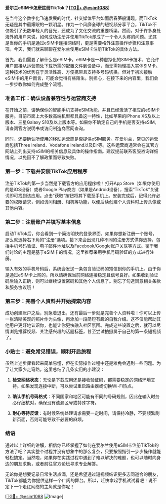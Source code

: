**爱尔兰eSIM卡怎麽註冊TikTok？[[TG💪+ @esim1088](https://t.me/s/esim1088)]**

在当今这个数字化飞速发展的时代，社交媒体平台如雨后春笋般涌现，而TikTok无疑是其中最耀眼的一颗明星。作为一个风靡全球的短视频分享平台，TikTok不仅吸引了无数年轻人的目光，还成为了文化交流的重要桥梁。然而，对于许多身处海外的用户来说，如何成功注册并使用TikTok却成了一个令人头疼的问题。尤其是当你的手机是通过eSIM卡连接网络时，更是需要格外注意操作步骤和注意事项。今天，我们就来聊聊在爱尔兰使用eSIM卡注册TikTok的具体方法。

首先，我们需要了解什么是eSIM卡。eSIM卡是一种虚拟化的SIM卡技术，它允许用户直接从运营商处下载所需的配置文件到设备中，而无需物理插入实体SIM卡。这种技术的优势在于灵活性高、方便携带且支持多号码切换。但对于初次接触eSIM卡的用户而言，可能会觉得有些陌生。别担心，在接下来的内容里，我们会一步步教你如何完成整个流程。

### 准备工作：确认设备兼容性与运营商支持

在开始之前，请确保你的智能手机支持eSIM功能，并且已经激活了相应的eSIM卡服务。目前市面上大多数高端机型都具备这一特性，比如苹果的iPhone XS及以上版本、三星Galaxy S10及以上版本等。如果你不确定自己的手机是否支持eSIM，请查阅官方说明书或访问制造商官网查询。

同时，还要确认所使用的移动运营商是否提供eSIM服务。在爱尔兰，常见的运营商包括Three Ireland、Vodafone Ireland以及Eir等。这些运营商通常会在其官方网站上列出支持eSIM的相关信息及具体的操作指南。建议提前联系客服咨询详细情况，以免因不了解政策而导致失败。

### 第一步：下载并安装TikTok应用程序

注册TikTok的第一步当然是下载官方的应用程序啦！打开App Store（如果你使用的是iOS设备）或者Google Play商店（如果是Android设备），搜索“TikTok”关键词即可找到该应用。点击“获取”按钮将其下载至手机上。安装完成后，记得允许必要的权限请求，例如访问相册、相机等功能，以便后续创建个人资料时上传头像或其他内容。

### 第二步：注册账户并填写基本信息

启动TikTok后，你会看到一个简洁明快的登录界面。如果你想新注册一个账号，那么就选择右下角的“注册”选项。接下来会出现几种不同的注册方式供你选择，包括手机号码验证、电子邮件地址以及Facebook/Google账户关联等方式。鉴于我们讨论的主题是基于eSIM卡的情况，这里推荐采用手机号码验证的方式进行注册。

输入有效的手机号码后，系统会发送一条包含验证码的短信到你的手机上。由于你是通过eSIM卡上网的，所以请确保当前网络连接稳定且信号良好。如果收到验证码后输入正确，则可以继续设置密码和其他个人信息了。别忘了勾选同意相关条款和服务协议哦！

### 第三步：完善个人资料并开始探索内容

成功创建账户之后，别急着退出，还有最后一步就是完善个人资料啦！你可以上传一张清晰美观的照片作为头像，再添加一段简短有趣的自我介绍。这不仅能帮助其他用户更好地认识你，也能让你更快融入社区氛围。完成这些设置之后，就可以尽情浏览推荐视频、关注感兴趣的话题标签，甚至尝试拍摄属于自己的第一条短视频了。

### 小贴士：避免常见错误，顺利开启旅程

虽然上述步骤看起来简单易懂，但在实际操作过程中还是难免会遇到一些问题。为了让大家少走弯路，这里总结了几条实用的小建议：

1. **检查网络状态**：无论是下载应用还是接收验证码，都需要稳定的网络环境支持。如果发现连接中断，可以尝试重启路由器或切换Wi-Fi热点。
   
2. **确认手机号码格式**：不同国家和地区可能有不同的号码规则，因此在输入时务必仔细核对，确保没有遗漏区号或特殊字符。
   
3. **耐心等待反馈**：有时候系统处理请求需要一定时间，请保持冷静，不要频繁刷新页面，否则可能导致不必要的麻烦。

### 结语

通过以上详细的讲解，相信你已经掌握了如何在爱尔兰使用eSIM卡注册TikTok的方法了吧？其实整个过程并没有想象中的那么复杂，只要按照指引一步步操作就能轻松搞定。当然啦，如果你在实践过程中遇到了难以解决的难题，也可以随时向身边的朋友求助，或者前往官方论坛寻求专业解答。

无论你是想要记录日常生活点滴，还是希望通过短视频结识更多志同道合的朋友，TikTok都能为你提供这样一个广阔的舞台。所以，赶快拿起手机试试看吧！说不定下一个走红网络的主角就是你呢！

[[TG💪+ @esim1088](https://t.me/s/esim1088) ![Image](https://i.postimg.cc/4NQfJmqS/Snipaste-2025-05-13-00-14-12.png)]